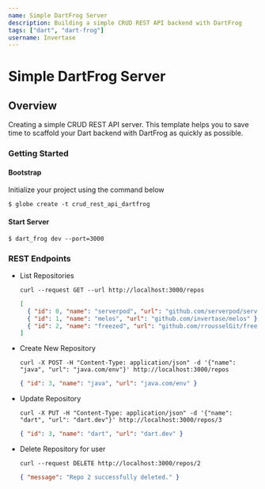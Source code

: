 ```yaml
---
name: Simple DartFrog Server
description: Building a simple CRUD REST API backend with DartFrog
tags: ["dart", "dart-frog"]
username: Invertase
---
```


# Simple DartFrog Server

## Overview

Creating a simple CRUD REST API server. This template helps you to save time to scaffold your Dart backend with DartFrog as quickly as possible.

### Getting Started

#### Bootstrap

Initialize your project using the command below

```shell
$ globe create -t crud_rest_api_dartfrog
```

#### Start Server

```shell
$ dart_frog dev --port=3000
```

### REST Endpoints

- List Repositories

  ```shell
  curl --request GET --url http://localhost:3000/repos
  ```

  ```json
  [
    { "id": 0, "name": "serverpod", "url": "github.com/serverpod/serverpod" },
    { "id": 1, "name": "melos", "url": "github.com/invertase/melos" },
    { "id": 2, "name": "freezed", "url": "github.com/rrousselGit/freezed" }
  ]
  ```

- Create New Repository

  ```shell
  curl -X POST -H "Content-Type: application/json" -d '{"name": "java", "url": "java.com/env"}' http://localhost:3000/repos
  ```

  ```json
  { "id": 3, "name": "java", "url": "java.com/env" }
  ```

- Update Repository

  ```shell
  curl -X PUT -H "Content-Type: application/json" -d '{"name": "dart", "url": "dart.dev"}' http://localhost:3000/repos/3
  ```

  ```json
  { "id": 3, "name": "dart", "url": "dart.dev" }
  ```

- Delete Repository for user

  ```shell
  curl --request DELETE http://localhost:3000/repos/2
  ```

  ```json
  { "message": "Repo 2 successfully deleted." }
  ```
